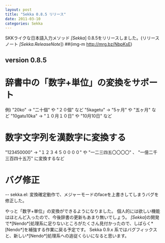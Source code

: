 ```yaml
---
layout: post
title: "Sekka 0.8.5 リリース"
date: 2011-03-10
categories: Sekka
---
```

SKKライクな日本語入力メソッド *[Sekka*] 0.8.5をリリースしました。(リリースノート *[Sekka.ReleaseNote*])
 ##(img-m http://mrg.bz/NbpKsE)

## version 0.8.5
# 辞書中の「数字+単位」の変換をサポート
 例)
 "20ko" → "二十個" や "２０個" など
 "5kagetu" → "5ヶ月" や "五ヶ月" など
 "10gatu10ka" → "１０月１０日" や "10月10日" など
# 数字文字列を漢数字に変換する
 "123450000" → "１２３４５００００" や  "一二三四五〇〇〇〇" 、 "一億二千三百四十五万" に変換するなど
# バグ修正
-- sekka.el: 変換確定動作で、メジャーモードのfaceを上書きしてしまうバグを修正した。

やっと「数字+単位」の変換ができるようになりました。
個人的には欲しい機能はほとんど入ったので、今後辞書の更新もあまり無いでしょう。
*[Sekka*]の開発で*[Nendo*]処理系に足りないところがたくさん見付かったので、しばらく*[Nendo*]を補強する作業に戻る予定です。
Sekka 0.9.x 系ではバグフィックスと、新しい*[Nendo*]処理系への追従くらいになると思います。
